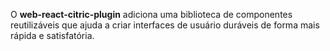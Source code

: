 O **web-react-citric-plugin** adiciona uma biblioteca de componentes reutilizáveis que ajuda a criar interfaces de usuário duráveis de forma mais rápida e satisfatória.